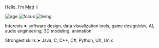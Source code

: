 Hello, I'm [Matt](https://mcthomas.github.io) ✌︎

![age](https://img.shields.io/badge/age-22-red)
![focus](https://img.shields.io/badge/focus-software_dev-brightgreen)
![living](https://img.shields.io/badge/living-Madison-blue)

Interests ➤ software design, data visualization tools, game design/dev, AI, audio engineering, 3D modeling, animation

Strongest skills ➤ Java, C, C++, C#, Python, UX, Unix 
